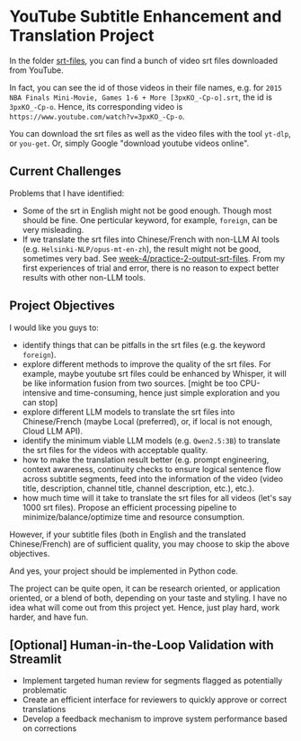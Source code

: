 # YouTube Subtitle Enhancement and Translation Project

In the folder [srt-files](./srt-files), you can find a bunch of video srt files downloaded from YouTube.

In fact, you can see the id of those videos in their file names, e.g. for `2015 NBA Finals Mini-Movie, Games 1-6 + More [3pxKO_-Cp-o].srt`, the id is `3pxKO_-Cp-o`. Hence, its corresponding video is `https://www.youtube.com/watch?v=3pxKO_-Cp-o`.

You can download the srt files as well as the video files with the tool `yt-dlp`, or `you-get`. Or, simply Google "download youtube videos online".

## Current Challenges

Problems that I have identified:
- Some of the srt in English might not be good enough. Though most should be fine. One perticular keyword, for example, `foreign`, can be very misleading.
- If we translate the srt files into Chinese/French with non-LLM AI tools (e.g. `Helsinki-NLP/opus-mt-en-zh`), the result might not be good, sometimes very bad. See [week-4/practice-2-output-srt-files](../week-4/practice-2-output-srt-files/). From my first experiences of trial and error, there is no reason to expect better results with other non-LLM tools.

## Project Objectives

I would like you guys to:
- identify things that can be pitfalls in the srt files (e.g. the keyword `foreign`).
- explore different methods to improve the quality of the srt files. For example, maybe youtube srt files could be enhanced by Whisper, it will be like information fusion from two sources. [might be too CPU-intensive and time-consuming, hence just simple exploration and you can stop]
- explore different LLM models to translate the srt files into Chinese/French (maybe Local (preferred), or, if local is not enough, Cloud LLM API). 
- identify the minimum viable LLM models (e.g. `Qwen2.5:3B`) to translate the srt files for the videos with acceptable quality.
- how to make the translation result better (e.g. prompt engineering, context awareness, continuity checks to ensure logical sentence flow across subtitle segments, feed into the information of the video (video title, description, channel title, channel description, etc.), etc.).
- how much time will it take to translate the srt files for all videos (let's say 1000 srt files). Propose an efficient processing pipeline to minimize/balance/optimize time and resource consumption.

However, if your subtitle files (both in English and the translated Chinese/French) are of sufficient quality, you may choose to skip the above objectives.

And yes, your project should be implemented in Python code.

The project can be quite open, it can be research oriented, or application oriented, or a blend of both, depending on your taste and styling. I have no idea what will come out from this project yet. Hence, just play hard, work harder, and have fun.

## [Optional] Human-in-the-Loop Validation with Streamlit
   - Implement targeted human review for segments flagged as potentially problematic
   - Create an efficient interface for reviewers to quickly approve or correct translations
   - Develop a feedback mechanism to improve system performance based on corrections



